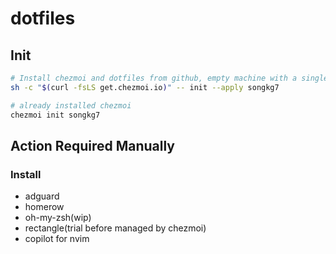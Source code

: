 # dotfiles

## Init

```bash
# Install chezmoi and dotfiles from github, empty machine with a single command
sh -c "$(curl -fsLS get.chezmoi.io)" -- init --apply songkg7
```

```bash
# already installed chezmoi
chezmoi init songkg7
```

## Action Required Manually

### Install

- adguard
- homerow
- oh-my-zsh(wip)
- rectangle(trial before managed by chezmoi)
- copilot for nvim


